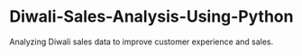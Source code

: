 # Diwali-Sales-Analysis-Using-Python
Analyzing Diwali sales data to improve customer experience and sales.

